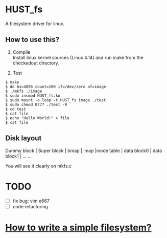 # HUST_fs
A filesystem driver for linux.

## How to use this?
1. Compile  
Install linux kernel sources (Linux 4.14) and run make from the checkedout directory.

2. Test  
````shell
$ make
$ dd bs=4096 count=100 if=/dev/zero of=image
$ ./mkfs ./image
$ sudo insmod HUST_fs.ko
$ sudo mount -o loop -t HUST_fs image ./test
$ sudo chmod 0777 ./test -R
$ cd test
$ cat file
$ echo "Hello World!" > file
$ cat file
````
## Disk layout

Dummy block | Super block | bmap | imap |inode table | data block0 | data block1 | ... ...  

You will see it clearly on mkfs.c

# TODO
- [ ] fix bug: vim e667  
- [ ] code refactoring

# [How to write a simple filesystem?](https://zhangshurong.github.io/)   

